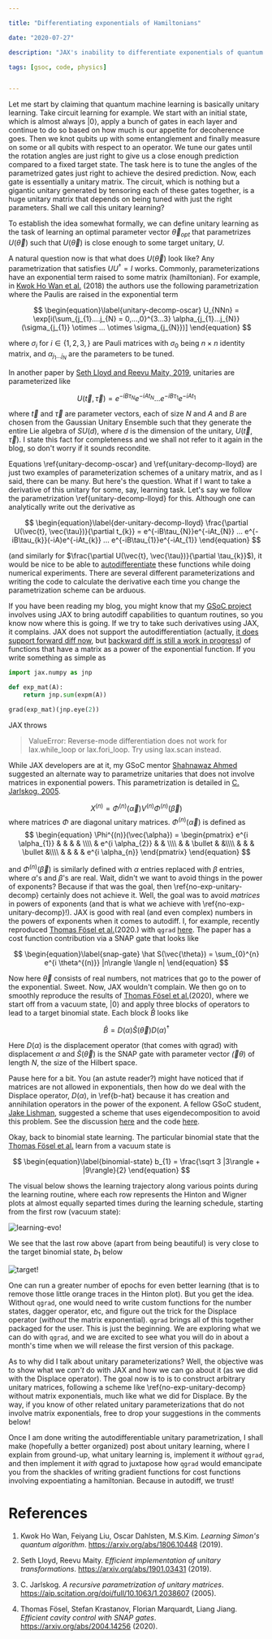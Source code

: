 ```yaml
---

title: "Differentiating exponentials of Hamiltonians"

date: "2020-07-27"

description: "JAX's inability to differentiate exponentials of quantum hamiltonians and ways around it"

tags: [gsoc, code, physics]


---
```


Let me start by claiming that quantum machine learning is basically unitary learning. Take circuit learning for example. We start with an initial state, which is almost always $| 0 \rangle$, apply a bunch of gates in each layer and continue to do so based on how much is our appetite for decoherence goes. Then we knot qubits up with some entanglement and finally measure on some or all qubits with respect to an operator. We tune our gates until the rotation angles are just right to give us a close enough prediction compared to a fixed target state. The task here is to tune the angles of the parametrized gates just right to achieve the desired prediction. Now, each gate is essentially a unitary matrix. The circuit, which is nothing but a gigantic unitary generated by tensoring each of these gates together, is a huge unitary matrix that depends on being tuned with just the right parameters. Shall we call this unitary learning?

To establish the idea somewhat formally, we can define unitary learning as the task of learning an optimal parameter vector $\vec{\theta}_{opt}$ that parametrizes $U(\vec{\theta})$ such that $U(\vec{\theta})$ is close enough to some target unitary, $U$.

A natural question now is that what does $U(\vec{\theta})$ look like? Any parametrization that satisfies $U U^{\dagger} = I$ works. Commonly, parameterizations have an exponential term raised to some matrix (hamiltonian). For example, in [Kwok Ho Wan et al.](https://arxiv.org/abs/1806.10448) (2018) the authors use the following parametrization where the Paulis are raised in the exponential term

$$
        \begin{equation}\label{unitary-decomp-oscar}
            U_{NNn} = \exp[i(\sum_{j_{1}....j_{N} = 0,...,0}^{3...3} \alpha_{j_{1}...j_{N}} (\sigma_{j_{1}} \otimes ... \otimes \sigma_{j_{N}})]
        \end{equation}
$$

where $\sigma_{i}$ for $i \in \{1, 2, 3,\}$ are Pauli matrices with $\sigma_{0}$ being $n \times n$ identity matrix, and  $\alpha_{j_{1}...j_{N}}$ are the parameters to be tuned.

In another paper by [Seth Lloyd and Reevu Maity, 2019](https://arxiv.org/abs/1901.03431), unitaries are parameterized like

$$
        \begin{equation}\label{unitary-decomp-lloyd}
            U(\vec{t}, \vec{\tau}) = e^{-iB\tau_{N}}e^{-iAt_{N}} ... e^{-iB\tau_{1}}e^{-iAt_{1}}
        \end{equation}
$$

where $\vec{t}$ and $\vec{\tau}$ are parameter vectors, each of size $N$ and $A$ and $B$ are chosen from the Gaussian Unitary Ensemble such that they generate the entire Lie algebra of $SU(d)$, where $d$ is the dimension of the unitary, $U(\vec{t}, \vec{\tau})$. I state this fact for completeness and we shall not refer to it again in the blog, so don't worry if it sounds recondite.

Equations \ref{unitary-decomp-oscar} and \ref{unitary-decomp-lloyd} are just two examples of parameterization schemes of a unitary matrix, and as I said, there can be many. But here's the question. What if I want to take a derivative of this unitary for some, say, learning task. Let's say we follow the parametrization \ref{unitary-decomp-lloyd} for this. Although one can analytically write out the derivative as

$$
    \begin{equation}\label{der-unitary-decomp-lloyd}
        \frac{\partial U(\vec{t}, \vec{\tau})}{\partial t_{k}} = e^{-iB\tau_{N}}e^{-iAt_{N}} ... e^{-iB\tau_{k}}(-iA)e^{-iAt_{k}} ... e^{-iB\tau_{1}}e^{-iAt_{1}}
    \end{equation}
$$

(and similarly for $\frac{\partial U(\vec{t}, \vec{\tau})}{\partial \tau_{k}}$), it would be nice to be able to [autodifferentiate](https://araza6.github.io/posts/autodiff/autodiff/) these functions while doing numerical experiments. There are several different parameterizations and writing the code to calculate the derivative each time you change the parametrization scheme can be arduous.

If you have been reading my blog, you might know that my [GSoC project](https://araza6.github.io/posts/welcome-gsoc/) involves using JAX to bring autodiff capabilities to quantum routines, so you know now where this is going. If we try to take such derivatives using JAX, it complains. JAX does not support the autodifferentiation (actually, [it does support forward diff now](https://github.com/google/jax/pull/2062), but [backward diff is still a work in progress](https://github.com/google/jax/issues/3447)) of functions that have a matrix as a power of the exponential function. If you write something as simple as 

```python
import jax.numpy as jnp

def exp_mat(A):
    return jnp.sum(expm(A))

grad(exp_mat)(jnp.eye(2))
```

JAX throws 

> ValueError: Reverse-mode differentiation does not work for lax.while_loop or lax.fori_loop. Try using lax.scan instead.

While JAX developers are at it, my GSoC mentor [Shahnawaz Ahmed](http://sahmed.in/) suggested an alternate way to parametrize unitaries that does not involve matrices in exponential powers. This parametrization is detailed in [C. Jarlskog, 2005](https://aip.scitation.org/doi/full/10.1063/1.2038607). 

$$
    \begin{equation}\label{no-exp-unitary-decomp}
        X^{(n)}=\Phi^{(n)}(\vec{\alpha}) V^{(n)} \Phi^{(n)}(\vec{\beta})
    \end{equation}
$$
where matrices $\Phi$ are diagonal unitary matrices. $\Phi^{(n)}(\vec{\alpha})$ is 
defined as
$$
    \begin{equation}
       \Phi^{(n)}(\vec{\alpha}) = \begin{pmatrix}
        e^{i \alpha_{1}} &  &  & & \\\\
        & e^{i \alpha_{2}} &  & \\\\
        & & \bullet & &\\\\
        & & & \bullet &\\\\
        & & & & e^{i \alpha_{n}}
        \end{pmatrix}
    \end{equation}
$$

and $\Phi^{(n)}(\vec{\beta})$ is similarly defined with $\alpha$ entries replaced with $\beta$ entries, where $\alpha$'s and $\beta$'s are real. Wait, didn't we want to avoid things in the power of exponents? Because if that was the goal, then \ref{no-exp-unitary-decomp} certainly does not achieve it. Well, the goal was to avoid _matrices_ in powers of exponents (and that is what we achieve with \ref{no-exp-unitary-decomp}!). JAX is good with real (and even complex) numbers in the powers of exponents when it comes to autodiff. I, for example, recently reproduced [Thomas Fösel et al.](https://arxiv.org/abs/2004.14256)(2020.) with `qgrad` [here](https://github.com/qgrad/qgrad/blob/15e22d91a713370950bdf82975f40df2dc208629/examples/Efficient%20Cavity%20Control%20with%20SNAP%20Gates.ipynb). The paper has a cost function contribution via a SNAP gate that looks like

$$
    \begin{equation}\label{snap-gate}
        \hat S(\vec{\theta}) = \sum_{0}^{n} e^{i \theta^{(n)}} |n\rangle \langle n|
    \end{equation}
$$

Now here $\vec{\theta}$ consists of real numbers, not matrices that go to the power of the exponential. Sweet. Now, JAX wouldn't complain. We then go on to smoothly reproduce the results of [Thomas Fösel et al.](https://arxiv.org/abs/2004.14256)(2020), where we start off from a vacuum state, $|0\rangle$ and apply three blocks of operators to lead to a target binomial state. Each block $\hat B$ looks like

$$
    \begin{equation}\label{b-hat}
        \hat B = D(\alpha) \hat S(\vec \theta) D(\alpha)^{\dagger}
    \end{equation}
$$

Here $D(\alpha)$ is the displacement operator (that comes with qgrad) with displacement $\alpha$ and $\hat S(\vec \theta)$ is the SNAP gate with parameter vector $\vec(\theta)$ of length $N$, the size of the Hilbert space.

Pause here for a bit. You (an astute reader?) might have noticed that if matrices are not allowed in exponentials, then how do we deal with the Displace operator, $D(\alpha)$, in \ref{b-hat} because it has creation and annihilation operators in the power of the exponent. A fellow GSoC student, [Jake Lishman](https://www.binhbar.com/), suggested a scheme that uses eigendecomposition to avoid this problem. See the discussion [here](https://github.com/qutip/qutip/issues/1293) and the code [here](https://github.com/qgrad/qgrad/pull/40/files#diff-f4efe7df59e522f0af04e2077c52003d).

Okay, back to binomial state learning. The particular binomial state that the [Thomas Fösel et al.](https://arxiv.org/abs/2004.14256) learn from a vacuum state is 

$$
    \begin{equation}\label{binomial-state}
        b_{1} = \frac{\sqrt 3 |3\rangle + |9\rangle}{2}
    \end{equation}
$$

The visual below shows the learning trajectory along various 
points during the learning routine, where each row represents
the Hinton and Wigner plots at almost equally separted times
during the learning schedule, starting from the first row (vacuum state):

![learning-evo!](/images/Hamiltonian_Differentiation/learning-evo.png) 

We see that the last row above (apart from being beautiful) is very close to the target binomial state, $b_{1}$ below

![target!](/images/Hamiltonian_Differentiation/target-state.png) 

One can run a greater number of epochs for even better learning (that is to remove those little orange traces in the Hinton plot). But you get the idea. Without `qgrad`, one would need to write custom functions for the number states, dagger operator, etc, and figure out the trick for the Displace operator (_without_ the matrix exponential). `qgrad` brings all of this together packaged for the user. This is just the beginning. We are exploring what we can do with `qgrad`, and we are excited to see what you will do in about a month's time when we will release the first version of this package. 

As to why did I talk about unitary parameterizations? Well, the objective was to show what we _can't_ do with JAX and how we can go about it (as we did with the Displace operator). The goal now is to is to construct arbitrary unitary matrices, following a scheme like \ref{no-exp-unitary-decomp} without matrix exponentials, much like what we did for Displace. By the way, if you know of other related unitary parameterizations that do not involve matrix exponentials, free to drop your suggestions in the comments below! 

Once I am done writing the autodifferentiable unitary parametrization, I shall make (hopefully a better organized) post about unitary learning, where I explain from ground-up, what unitary learning is, implement it _without_ `qgrad`, and then implement it _with_ qgrad to juxtapose how `qgrad` would emancipate you from the shackles of writing gradient functions for cost functions involving expoentiating a hamiltonian. Because in autodiff, we trust!


# References

1. Kwok Ho Wan, Feiyang Liu, Oscar Dahlsten, M.S.Kim. _Learning Simon's quantum algorithm_.
https://arxiv.org/abs/1806.10448 (2019).

2. Seth Lloyd, Reevu Maity. _Efficient implementation of unitary transformations_. https://arxiv.org/abs/1901.03431  (2019).

3. C. Jarlskog. _A recursive parametrization of unitary matrices_. https://aip.scitation.org/doi/full/10.1063/1.2038607 (2005).

4. Thomas Fösel, Stefan Krastanov, Florian Marquardt, Liang Jiang. _Efficient cavity control with SNAP gates_. https://arxiv.org/abs/2004.14256 (2020).
